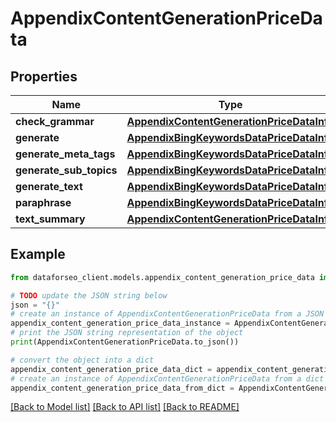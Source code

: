 # AppendixContentGenerationPriceData


## Properties

Name | Type | Description | Notes
------------ | ------------- | ------------- | -------------
**check_grammar** | [**AppendixContentGenerationPriceDataInfo**](AppendixContentGenerationPriceDataInfo.md) |  | [optional] 
**generate** | [**AppendixBingKeywordsDataPriceDataInfo**](AppendixBingKeywordsDataPriceDataInfo.md) |  | [optional] 
**generate_meta_tags** | [**AppendixBingKeywordsDataPriceDataInfo**](AppendixBingKeywordsDataPriceDataInfo.md) |  | [optional] 
**generate_sub_topics** | [**AppendixBingKeywordsDataPriceDataInfo**](AppendixBingKeywordsDataPriceDataInfo.md) |  | [optional] 
**generate_text** | [**AppendixBingKeywordsDataPriceDataInfo**](AppendixBingKeywordsDataPriceDataInfo.md) |  | [optional] 
**paraphrase** | [**AppendixBingKeywordsDataPriceDataInfo**](AppendixBingKeywordsDataPriceDataInfo.md) |  | [optional] 
**text_summary** | [**AppendixContentGenerationPriceDataInfo**](AppendixContentGenerationPriceDataInfo.md) |  | [optional] 

## Example

```python
from dataforseo_client.models.appendix_content_generation_price_data import AppendixContentGenerationPriceData

# TODO update the JSON string below
json = "{}"
# create an instance of AppendixContentGenerationPriceData from a JSON string
appendix_content_generation_price_data_instance = AppendixContentGenerationPriceData.from_json(json)
# print the JSON string representation of the object
print(AppendixContentGenerationPriceData.to_json())

# convert the object into a dict
appendix_content_generation_price_data_dict = appendix_content_generation_price_data_instance.to_dict()
# create an instance of AppendixContentGenerationPriceData from a dict
appendix_content_generation_price_data_from_dict = AppendixContentGenerationPriceData.from_dict(appendix_content_generation_price_data_dict)
```
[[Back to Model list]](../README.md#documentation-for-models) [[Back to API list]](../README.md#documentation-for-api-endpoints) [[Back to README]](../README.md)


